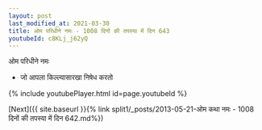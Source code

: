 ```yaml
---
layout: post
last_modified_at: 2021-03-30
title: ओम परिधीने नमः - 1008 दिनों की तपस्या में दिन 643
youtubeId: c8KLj_j62yQ
---
```

 
 
 ओम परिधीने नमः  
 
 -  जो आपला किल्ल्यासारखा निषेध करतो 
 
  
 
  
 
 
 
 
 
 


{% include youtubePlayer.html id=page.youtubeId %}
 
[Next]({{ site.baseurl }}{% link  split1/_posts/2013-05-21-ओम कथा नमः - 1008 दिनों की तपस्या में दिन 642.md%})
 
